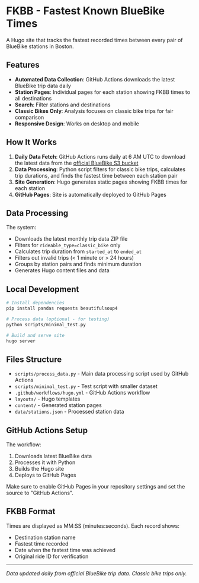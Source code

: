 # FKBB - Fastest Known BlueBike Times

A Hugo site that tracks the fastest recorded times between every pair of BlueBike stations in Boston.

## Features

- **Automated Data Collection**: GitHub Actions downloads the latest BlueBike trip data daily
- **Station Pages**: Individual pages for each station showing FKBB times to all destinations
- **Search**: Filter stations and destinations
- **Classic Bikes Only**: Analysis focuses on classic bike trips for fair comparison
- **Responsive Design**: Works on desktop and mobile

## How It Works

1. **Daily Data Fetch**: GitHub Actions runs daily at 6 AM UTC to download the latest data from the [official BlueBike S3 bucket](https://s3.amazonaws.com/hubway-data/index.html)
2. **Data Processing**: Python script filters for classic bike trips, calculates trip durations, and finds the fastest time between each station pair
3. **Site Generation**: Hugo generates static pages showing FKBB times for each station
4. **GitHub Pages**: Site is automatically deployed to GitHub Pages

## Data Processing

The system:
- Downloads the latest monthly trip data ZIP file
- Filters for `rideable_type=classic_bike` only
- Calculates trip duration from `started_at` to `ended_at`
- Filters out invalid trips (< 1 minute or > 24 hours)
- Groups by station pairs and finds minimum duration
- Generates Hugo content files and data

## Local Development

```bash
# Install dependencies
pip install pandas requests beautifulsoup4

# Process data (optional - for testing)
python scripts/minimal_test.py

# Build and serve site
hugo server
```

## Files Structure

- `scripts/process_data.py` - Main data processing script used by GitHub Actions
- `scripts/minimal_test.py` - Test script with smaller dataset
- `.github/workflows/hugo.yml` - GitHub Actions workflow
- `layouts/` - Hugo templates
- `content/` - Generated station pages
- `data/stations.json` - Processed station data

## GitHub Actions Setup

The workflow:
1. Downloads latest BlueBike data
2. Processes it with Python
3. Builds the Hugo site
4. Deploys to GitHub Pages

Make sure to enable GitHub Pages in your repository settings and set the source to "GitHub Actions".

## FKBB Format

Times are displayed as MM:SS (minutes:seconds). Each record shows:
- Destination station name
- Fastest time recorded
- Date when the fastest time was achieved
- Original ride ID for verification

---

*Data updated daily from official BlueBike trip data. Classic bike trips only.*
